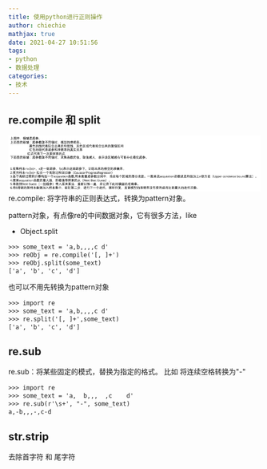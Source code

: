 ```yaml
---
title: 使用python进行正则操作
author: chiechie
mathjax: true
date: 2021-04-27 10:51:56
tags: 
- python
- 数据处理
categories: 
- 技术
---
```


## re.compile 和 split

![img.png](img.png)
re.compile: 将字符串的正则表达式，转换为pattern对象。

pattern对象，有点像re的中间数据对象，它有很多方法，like

- Object.split

```
>>> some_text = 'a,b,,,,c d'
>>> reObj = re.compile('[, ]+')
>>> reObj.split(some_text)
['a', 'b', 'c', 'd']
```

也可以不用先转换为pattern对象

```
>>> import re
>>> some_text = 'a,b,,,,c d'
>>> re.split('[, ]+',some_text)
['a', 'b', 'c', 'd']
```


## re.sub

re.sub：将某些固定的模式，替换为指定的格式。 比如 将连续空格转换为"-"


```
>>> import re
>>> some_text = 'a,  b,,,  ,c    d'
>>> re.sub(r'\s+', "-", some_text)
a,-b,,,-,c-d
```


## str.strip

去除首字符 和 尾字符

